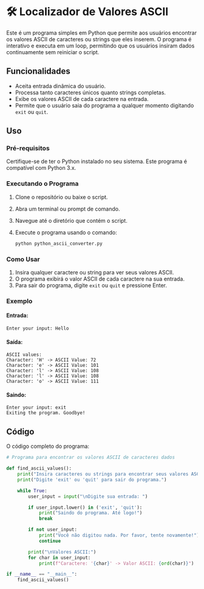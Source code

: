 # 🛠 Localizador de Valores ASCII

Este é um programa simples em Python que permite aos usuários encontrar os valores ASCII de caracteres ou strings que eles inserem. O programa é interativo e executa em um loop, permitindo que os usuários insiram dados continuamente sem reiniciar o script.

## Funcionalidades

- Aceita entrada dinâmica do usuário.
- Processa tanto caracteres únicos quanto strings completas.
- Exibe os valores ASCII de cada caractere na entrada.
- Permite que o usuário saia do programa a qualquer momento digitando `exit` ou `quit`.

## Uso

### Pré-requisitos

Certifique-se de ter o Python instalado no seu sistema. Este programa é compatível com Python 3.x.

### Executando o Programa

1. Clone o repositório ou baixe o script.
2. Abra um terminal ou prompt de comando.
3. Navegue até o diretório que contém o script.
4. Execute o programa usando o comando:

   ```bash
   python python_ascii_converter.py
   ```

### Como Usar

1. Insira qualquer caractere ou string para ver seus valores ASCII.
2. O programa exibirá o valor ASCII de cada caractere na sua entrada.
3. Para sair do programa, digite `exit` ou `quit` e pressione Enter.

### Exemplo

#### Entrada:

```
Enter your input: Hello
```

#### Saída:

```
ASCII values:
Character: 'H' -> ASCII Value: 72
Character: 'e' -> ASCII Value: 101
Character: 'l' -> ASCII Value: 108
Character: 'l' -> ASCII Value: 108
Character: 'o' -> ASCII Value: 111
```

#### Saindo:

```
Enter your input: exit
Exiting the program. Goodbye!
```

## Código

O código completo do programa:

```python
# Programa para encontrar os valores ASCII de caracteres dados

def find_ascii_values():
    print("Insira caracteres ou strings para encontrar seus valores ASCII.")
    print("Digite 'exit' ou 'quit' para sair do programa.")

    while True:
        user_input = input("\nDigite sua entrada: ")

        if user_input.lower() in ('exit', 'quit'):
            print("Saindo do programa. Até logo!")
            break

        if not user_input:
            print("Você não digitou nada. Por favor, tente novamente!")
            continue

        print("\nValores ASCII:")
        for char in user_input:
            print(f"Caractere: '{char}' -> Valor ASCII: {ord(char)}")

if __name__ == "__main__":
    find_ascii_values()
```
